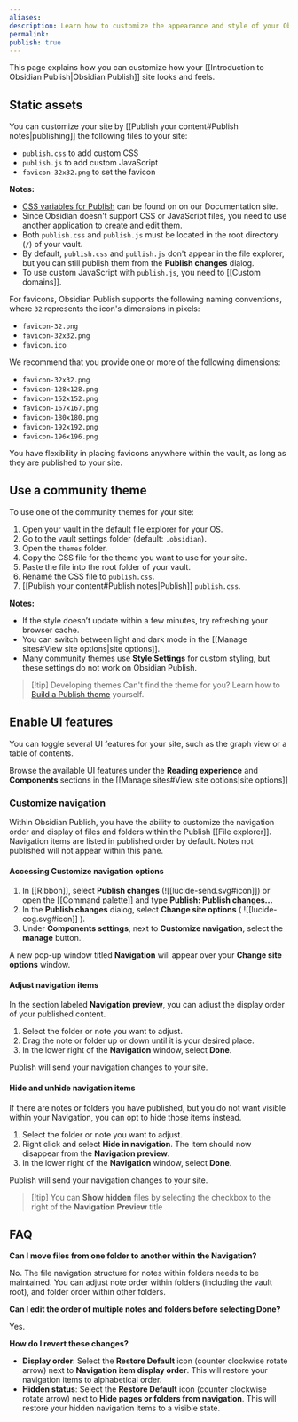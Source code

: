 ```yaml
---
aliases: 
description: Learn how to customize the appearance and style of your Obsidian Publish site.
permalink: 
publish: true
---
```

This page explains how you can customize how your [[Introduction to Obsidian Publish|Obsidian Publish]] site looks and feels.

## Static assets

You can customize your site by [[Publish your content#Publish notes|publishing]] the following files to your site:

- `publish.css` to add custom CSS
- `publish.js` to add custom JavaScript
- `favicon-32x32.png` to set the favicon

**Notes:**

- [CSS variables for Publish](https://docs.obsidian.md/Reference/CSS+variables/Publish/Publish) can be found on on our Documentation site.
- Since Obsidian doesn't support CSS or JavaScript files, you need to use another application to create and edit them.
- Both `publish.css` and `publish.js` must be located in the root directory (`/`) of your vault.
- By default, `publish.css` and `publish.js` don't appear in the file explorer, but you can still publish them from the **Publish changes** dialog.
- To use custom JavaScript with `publish.js`, you need to [[Custom domains]].

For favicons, Obsidian Publish supports the following naming conventions, where `32` represents the icon's dimensions in pixels:

- `favicon-32.png`
- `favicon-32x32.png`
- `favicon.ico`

We recommend that you provide one or more of the following dimensions:

- `favicon-32x32.png`
- `favicon-128x128.png`
- `favicon-152x152.png`
- `favicon-167x167.png`
- `favicon-180x180.png`
- `favicon-192x192.png`
- `favicon-196x196.png`

You have flexibility in placing favicons anywhere within the vault, as long as they are published to your site.

## Use a community theme

To use one of the community themes for your site:

1. Open your vault in the default file explorer for your OS.
2. Go to the vault settings folder (default: `.obsidian`).
3. Open the `themes` folder.
4. Copy the CSS file for the theme you want to use for your site.
5. Paste the file into the root folder of your vault.
6. Rename the CSS file to `publish.css`.
7. [[Publish your content#Publish notes|Publish]] `publish.css`.

**Notes:**

- If the style doesn’t update within a few minutes, try refreshing your browser cache.
- You can switch between light and dark mode in the [[Manage sites#View site options|site options]].
- Many community themes use **Style Settings** for custom styling, but these settings do not work on Obsidian Publish.

> [!tip] Developing themes
> Can't find the theme for you? Learn how to [Build a Publish theme](https://docs.obsidian.md/Themes/Obsidian+Publish+themes/Build+a+Publish+theme) yourself.

## Enable UI features

You can toggle several UI features for your site, such as the graph view or a table of contents.

Browse the available UI features under the **Reading experience** and **Components** sections in the [[Manage sites#View site options|site options]]

### Customize navigation

Within Obsidian Publish, you have the ability to customize the navigation order and display of files and folders within the Publish [[File explorer]]. Navigation items are listed in published order by default. Notes not published will not appear within this pane.

#### Accessing Customize navigation options

1. In [[Ribbon]], select **Publish changes** (![[lucide-send.svg#icon]]) or open the [[Command palette]] and type **Publish: Publish changes...**
2. In the **Publish changes** dialog, select **Change site options** ( ![[lucide-cog.svg#icon]] ).
3. Under **Components settings**, next to **Customize navigation**, select the **manage** button. 

A new pop-up window titled **Navigation** will appear over your **Change site options** window.

#### Adjust navigation items

In the section labeled **Navigation preview**, you can adjust the display order of your published content.

1. Select the folder or note you want to adjust.
2. Drag the note or folder up or down until it is your desired place.
3. In the lower right of the **Navigation** window, select **Done**. 

Publish will send your navigation changes to your site. 

#### Hide and unhide navigation items

If there are notes or folders you have published, but you do not want visible within your Navigation, you can opt to hide those items instead. 

1. Select the folder or note you want to adjust.
2. Right click and select **Hide in navigation**. The item should now disappear from the **Navigation preview**.
3. In the lower right of the **Navigation** window, select **Done**. 

Publish will send your navigation changes to your site. 

> [!tip] You can **Show hidden** files by selecting the checkbox to the right of the **Navigation Preview** title

## FAQ

**Can I move files from one folder to another within the Navigation?**

No. The file navigation structure for notes within folders needs to be maintained. You can adjust note order within folders (including the vault root), and folder order within other folders. 

**Can I edit the order of multiple notes and folders before selecting Done?**

Yes.

**How do I revert these changes?**

- **Display order**: Select the **Restore Default** icon (counter clockwise rotate arrow) next to **Navigation item display order**. This will restore your navigation items to alphabetical order.
- **Hidden status**: Select the **Restore Default** icon (counter clockwise rotate arrow) next to **Hide pages or folders from navigation**. This will restore your hidden navigation items to a visible state.
